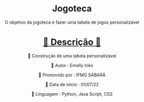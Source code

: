  <h1 align="center">Jogoteca</h1>
 <p align="center">O objetivo da jogoteca é fazer uma tabela de jogos personalizável</p>
 <h1 align="center">
     <a href="https://pt-br.reactjs.org/">🔶  Descrição  🔶</a>
 </h1>
 <p align="center">🚀 Construção de uma tabela personalizável</p>
 <p align="center">🚀 Autor : Emelly Inês </p>
 <p align="center">🚀 Promovido por : IFMG SABARÁ </p>
 <p align="center">🚀 Data de início : 01/07/22 </p>
 <p align="center">🚀 Linguagem : Python, Java Script, CSS </p>
